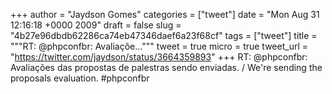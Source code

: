 
+++
author = "Jaydson Gomes"
categories = ["tweet"]
date = "Mon Aug 31 12:16:18 +0000 2009"
draft = false
slug = "4b27e96dbdb62286ca74eb47346daef6a23f68cf"
tags = ["tweet"]
title = """RT: @phpconfbr: Avaliaçõe..."""
tweet = true
micro = true
tweet_url = "https://twitter.com/jaydson/status/3664359893"
+++
RT: @phpconfbr: Avaliações das propostas de palestras sendo enviadas. / We're sending the proposals evaluation. #phpconfbr
